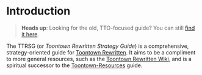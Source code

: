 # Introduction

> **Heads up**: Looking for the old, TTO-focused guide? You can still [find it
> here][OLD].

The TTRSG (or *Toontown Rewritten Strategy Guide*) is a comprehensive,
strategy-oriented guide for [Toontown Rewritten][TTR]. It aims to be a
compliment to more general resources, such as the
[Toontown Rewritten Wiki][TTRW], and is a spiritual successor to the
[Toontown-Resources][OLD] guide.

[OLD]: https://github.com/QED1224/Toontown-Resources/blob/master/README.md
[TTR]: https://www.toontownrewritten.com/
[TTRW]: https://toontownrewritten.fandom.com/wiki/Main_Page